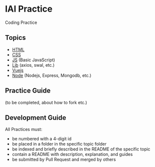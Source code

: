 # IAI Practice

Coding Practice

## Topics

- [HTML](./HTML/README.md)
- [CSS](./CSS/README.md)
- [JS](./JS/README.md) (Basic JavaScript)
- [Lib](./Lib/README.md) (axios, swal, etc.)
- [Vuejs](./Vuejs/README.md)
- [Node](./Node/README.md) (Nodejs, Express, Mongodb, etc.)

## Practice Guide

(to be completed, about how to fork etc.)

## Development Guide

All Practices must:
- be numbered with a 4-digit id
- be placed in a folder in the specific topic folder
- be indexed and briefly described in the README of the specific topic
- contain a README with description, explanation, and guides
- be submitted by Pull Request and merged by others
